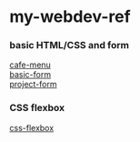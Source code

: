 # my-webdev-ref
### basic HTML/CSS and form
[cafe-menu](https://github.com/dheerapat/freecodecamp-basic-html-css-cafe-menu)  
[basic-form](https://github.com/dheerapat/freecodecamp-basic-html-css-form)  
[project-form](https://github.com/dheerapat/freecodecamp-project-rwd-form)  
### CSS flexbox
[css-flexbox](https://github.com/dheerapat/freecodecamp-css-flex)  
